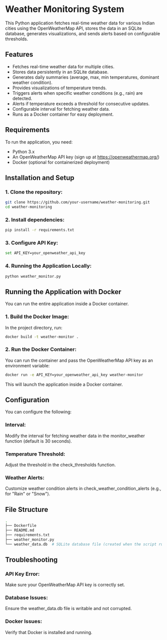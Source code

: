 # Weather Monitoring System

This Python application fetches real-time weather data for various Indian cities using the OpenWeatherMap API, stores the data in an SQLite database, generates visualizations, and sends alerts based on configurable thresholds.

## Features
- Fetches real-time weather data for multiple cities.
- Stores data persistently in an SQLite database.
- Generates daily summaries (average, max, min temperatures, dominant weather condition).
- Provides visualizations of temperature trends.
- Triggers alerts when specific weather conditions (e.g., rain) are detected.
- Alerts if temperature exceeds a threshold for consecutive updates.
- Configurable interval for fetching weather data.
- Runs as a Docker container for easy deployment.

## Requirements

To run the application, you need:
- Python 3.x
- An OpenWeatherMap API key (sign up at https://openweathermap.org/)
- Docker (optional for containerized deployment)

## Installation and Setup

### 1. Clone the repository:

```bash
git clone https://github.com/your-username/weather-monitoring.git
cd weather-monitoring
```

### 2. Install dependencies:

```bash
pip install -r requirements.txt
```

### 3. Configure API Key:

```bash
set API_KEY=your_openweather_api_key
```

### 4. Running the Application Locally:

```bash
python weather_monitor.py
```

## Running the Application with Docker

You can run the entire application inside a Docker container.

### 1. Build the Docker Image:

In the project directory, run:
```bash
docker build -t weather-monitor .
```

### 2. Run the Docker Container:

You can run the container and pass the OpenWeatherMap API key as an environment variable:
```bash
docker run -e API_KEY=your_openweather_api_key weather-monitor
```
This will launch the application inside a Docker container.

## Configuration

You can configure the following:

### Interval: 
Modify the interval for fetching weather data in the monitor_weather function (default is 30 seconds).
### Temperature Threshold: 
Adjust the threshold in the check_thresholds function.
### Weather Alerts: 
Customize weather condition alerts in check_weather_condition_alerts (e.g., for "Rain" or "Snow").

## File Structure

```bash
.
├── Dockerfile
├── README.md
├── requirements.txt
├── weather_monitor.py
└── weather_data.db  # SQLite database file (created when the script runs)
```

## Troubleshooting
### API Key Error: 
Make sure your OpenWeatherMap API key is correctly set.
### Database Issues: 
Ensure the weather_data.db file is writable and not corrupted.
### Docker Issues: 
Verify that Docker is installed and running.
